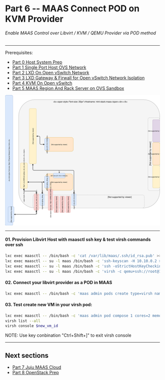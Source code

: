 # Part 6 -- MAAS Connect POD on KVM Provider
###### Enable MAAS Control over Libvirt / KVM / QEMU Provider via POD method

-------
Prerequisites:
- [Part 0 Host System Prep]
- [Part 1 Single Port Host OVS Network]
- [Part 2 LXD On Open vSwitch Network]
- [Part 3 LXD Gateway & Firwall for Open vSwitch Network Isolation]
- [Part 4 KVM On Open vSwitch]
- [Part 5 MAAS Region And Rack Server on OVS Sandbox]

![CCIO Hypervisor - MAAS Libvirt POD Provider](https://github.com/KathrynMorgan/mini-stack/blob/master/6_MAAS-Connect_POD_KVM-Provider/web/drawio/maas-region-and-rack-ctl-on-ovs-sandbox.svg)

-------
#### 01. Provision Libvirt Host with maasctl ssh key & test virsh commands over ssh
````sh
lxc exec maasctl -- /bin/bash -c 'cat /var/lib/maas/.ssh/id_rsa.pub' >>~/.ssh/authorized_keys        
lxc exec maasctl -- su -l maas /bin/bash -c 'ssh-keyscan -H 10.10.0.2 >>~/.ssh/known_hosts'
lxc exec maasctl -- su -l maas /bin/bash -c 'ssh -oStrictHostKeyChecking=accept-new root@10.10.0.2 hostname'
lxc exec maasctl -- su -l maas /bin/bash -c 'virsh -c qemu+ssh://root@10.10.0.2/system list --all'
````

#### 02. Connect your libvirt provider as a POD in MAAS
````sh
lxc exec maasctl -- /bin/bash -c 'maas admin pods create type=virsh name=mini-stack.maas power_address=qemu+ssh://root@10.10.0.2/system cpu_over_commit_ratio=10 memory_over_commit_ratio=10'
````

#### 03. Test create new VM in your virsh pod:
```sh
lxc exec maasctl -- /bin/bash -c 'maas admin pod compose 1 cores=2 memory=2048 "storage=root:32(default)"'
virsh list --all
virsh console $new_vm_id
```
NOTE: Use key conbination "Ctrl+Shift+]" to exit virsh console

-------
## Next sections
- [Part 7 Juju MAAS Cloud]
- [Part 8 OpenStack Prep]

<!-- Markdown link & img dfn's -->
[Part 0 Host System Prep]: ../0_Host_System_Prep
[Part 1 Single Port Host OVS Network]: ../1_Single_Port_Host-Open_vSwitch_Network_Configuration
[Part 2 LXD On Open vSwitch Network]: ../2_LXD-On-OVS
[Part 3 LXD Gateway & Firwall for Open vSwitch Network Isolation]: ../3_LXD_Network_Gateway
[Part 4 KVM On Open vSwitch]: ../4_KVM_On_Open_vSwitch
[Part 5 MAAS Region And Rack Server on OVS Sandbox]: ../5_MAAS-Rack_And_Region_Ctl-On-Open_vSwitch
[Part 6 MAAS Connect POD on KVM Provider]: ../6_MAAS-Connect_POD_KVM-Provider
[Part 7 Juju MAAS Cloud]: ../7_Juju_MAAS_Cloud
[Part 8 OpenStack Prep]: ../8_OpenStack_Deploy
